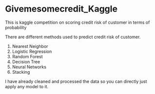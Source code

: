 # Givemesomecredit_Kaggle
This is kaggle competition on scoring credit risk of customer in terms of probability

There are different methods used to predict credit risk of customer.
1. Nearest Neighbor
2. Logistic Regression
3. Random Forest
4. Decision Tree
5. Neural Networks
6. Stacking


I have already cleaned and processed the data so you can directly just apply any model to it.
